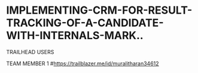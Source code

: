# IMPLEMENTING-CRM-FOR-RESULT-TRACKING-OF-A-CANDIDATE-WITH-INTERNALS-MARK..

TRAILHEAD USERS

TEAM MEMBER 1 #https://trailblazer.me/id/muralitharan34612

